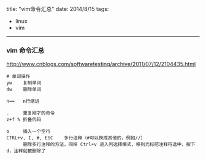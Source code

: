 title: "vim命令汇总"
date: 2014/8/15
tags: 
- linux
- vim

---


### vim 命令汇总 

http://www.cnblogs.com/softwaretesting/archive/2011/07/12/2104435.html

```
# 单词操作
yw    复制单词
dw    删除单词

n==   n行缩进

.     重复刚才的命令
z+f % 折叠代码

o     插入一个空行
CTRL+v, I, #, ESC    多行注释（#可以换成其他的，例如//）
      删除多行注释的方法，同样 Ctrl+v 进入列选择模式，移到光标把注释符选中，按下d，注释就被删除了

```




